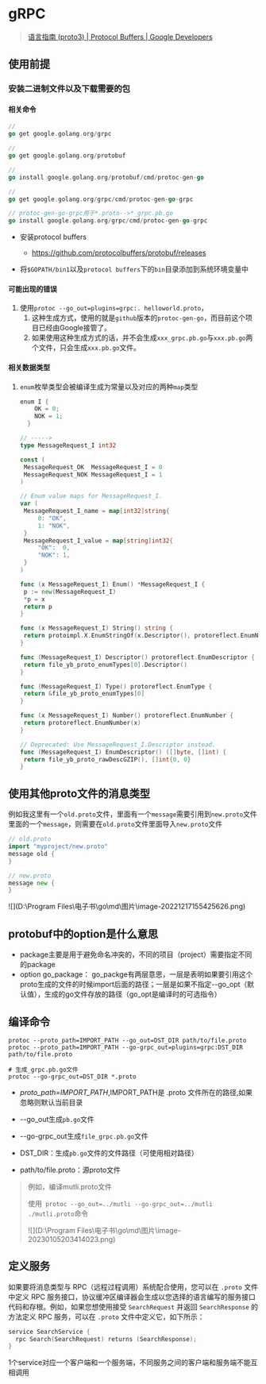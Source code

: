 # gRPC

> [语言指南 (proto3)  | Protocol Buffers  | Google Developers](https://developers.google.cn/protocol-buffers/docs/proto3#specifying_field_types)

## 使用前提

### 安装二进制文件以及下载需要的包

#### 相关命令

```go
//
go get google.golang.org/grpc

//
go get google.golang.org/protobuf

//
go install google.golang.org/protobuf/cmd/protoc-gen-go

//
go get google.golang.org/grpc/cmd/protoc-gen-go-grpc

// protoc-gen-go-grpc用于*.proto-->*_grpc.pb.go
go install google.golang.org/grpc/cmd/protoc-gen-go-grpc

```

- 安装protocol buffers
  - https://github.com/protocolbuffers/protobuf/releases

- 将`$GOPATH/bin1`以及`protocol buffers`下的`bin`目录添加到系统环境变量中

#### 可能出现的错误

1. 使用`protoc --go_out=plugins=grpc:. helloworld.proto`，
   1. 这种生成方式，使用的就是`github`版本的`protoc-gen-go`，而目前这个项目已经由Google接管了。
   2. 如果使用这种生成方式的话，并不会生成`xxx_grpc.pb.go`与`xxx.pb.go`两个文件，只会生成`xxx.pb.go`文件。

#### 相关数据类型

1. `enum`枚举类型会被编译生成为常量以及对应的两种`map`类型

   ```go
   enum I {
       OK = 0;
       NOK = 1;
     }
   
   // ----->
   type MessageRequest_I int32
   
   const (
   	MessageRequest_OK  MessageRequest_I = 0
   	MessageRequest_NOK MessageRequest_I = 1
   )
   
   // Enum value maps for MessageRequest_I.
   var (
   	MessageRequest_I_name = map[int32]string{
   		0: "OK",
   		1: "NOK",
   	}
   	MessageRequest_I_value = map[string]int32{
   		"OK":  0,
   		"NOK": 1,
   	}
   )
   
   func (x MessageRequest_I) Enum() *MessageRequest_I {
   	p := new(MessageRequest_I)
   	*p = x
   	return p
   }
   
   func (x MessageRequest_I) String() string {
   	return protoimpl.X.EnumStringOf(x.Descriptor(), protoreflect.EnumNumber(x))
   }
   
   func (MessageRequest_I) Descriptor() protoreflect.EnumDescriptor {
   	return file_yb_proto_enumTypes[0].Descriptor()
   }
   
   func (MessageRequest_I) Type() protoreflect.EnumType {
   	return &file_yb_proto_enumTypes[0]
   }
   
   func (x MessageRequest_I) Number() protoreflect.EnumNumber {
   	return protoreflect.EnumNumber(x)
   }
   
   // Deprecated: Use MessageRequest_I.Descriptor instead.
   func (MessageRequest_I) EnumDescriptor() ([]byte, []int) {
   	return file_yb_proto_rawDescGZIP(), []int{0, 0}
   }
   ```

   

## 使用其他proto文件的消息类型

​	例如我这里有一个`old.proto`文件，里面有一个`message`需要引用到`new.proto`文件里面的一个`message`，则需要在`old.proto`文件里面导入`new.proto`文件

```go
// old.proto
import "myproject/new.proto"
message old {
}

// new.proto
message new {
}
```

![](D:\Program Files\电子书\go\md\图片\image-20221217155425626.png)

## protobuf中的option是什么意思

- package主要是用于避免命名冲突的，不同的项目（project）需要指定不同的package
- option go_package： go_packge有两层意思，一层是表明如果要引用这个proto生成的文件的时候import后面的路径；一层是如果不指定--go_opt（默认值），生成的go文件存放的路径（go_opt是编译时的可选指令）

## 编译命令

```shell
protoc --proto_path=IMPORT_PATH --go_out=DST_DIR path/to/file.proto
protoc --proto_path=IMPORT_PATH --go-grpc_out=plugins=grpc:DST_DIR path/to/file.proto

# 生成_grpc.pb.go文件
protoc --go-grpc_out=DST_DIR *.proto 
```

- *proto_path=IMPORT_PATH*,IMPORT_PATH是 .proto 文件所在的路径,如果忽略则默认当前目录

- --go_out生成`pb.go`文件

- --go-grpc_out生成`file_grpc.pb.go`文件
- DST_DIR：生成`pb.go`文件的文件路径（可使用相对路径）
- path/to/file.proto：源proto文件

> 例如，编译mutli.proto文件
>
> 使用` protoc --go_out=../mutli --go-grpc_out=../mutli ./mutli.proto`命令
>
> ![](D:\Program Files\电子书\go\md\图片\image-20230105203414023.png)

## 定义服务

如果要将消息类型与 RPC（远程过程调用）系统配合使用，您可以在 `.proto` 文件中定义 RPC 服务接口，协议缓冲区编译器会生成以您选择的语言编写的服务接口代码和存根。例如，如果您想使用接受 `SearchRequest` 并返回 `SearchResponse` 的方法定义 RPC 服务，可以在 `.proto` 文件中定义它，如下所示：

```go
service SearchService {
  rpc Search(SearchRequest) returns (SearchResponse);
}
```

1个service对应一个客户端和一个服务端，不同服务之间的客户端和服务端不能互相调用
